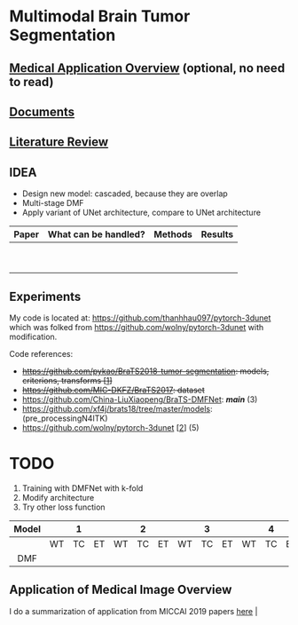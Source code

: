 # Multimodal Brain Tumor Segmentation 

## [Medical Application Overview](./research/application_medical_overview.md) (optional, no need to read)
## [Documents](./research/documents.md)
## [Literature Review](./research/literature_review.md)

## IDEA
- Design new model: cascaded, because they are overlap
- Multi-stage DMF
- Apply variant of UNet architecture, compare to UNet architecture

| Paper | What can be handled? | Methods | Results |
|-------|----------------------|---------|---------|
|       |                      |         |         |
|       |                      |         |         |
|       |                      |         |         |
|       |                      |         |         |
|       |                      |         |         |
|       |                      |         |         |
|       |                      |         |         |
|       |                      |         |         |
|       |                      |         |         |

## Experiments
My code is located at: https://github.com/thanhhau097/pytorch-3dunet which was folked from https://github.com/wolny/pytorch-3dunet with modification.

Code references:
- ~~https://github.com/pykao/BraTS2018-tumor-segmentation: models, criterions, transforms [[1](https://github.com/pykao/BraTS2018-tumor-segmentation)]~~
- ~~https://github.com/MIC-DKFZ/BraTS2017: dataset~~
- https://github.com/China-LiuXiaopeng/BraTS-DMFNet: ***main*** (3)
- https://github.com/xf4j/brats18/tree/master/models: (pre_processingN4ITK)
- https://github.com/wolny/pytorch-3dunet [[2](https://github.com/wolny/pytorch-3dunet)] (5)

# TODO
1. Training with DMFNet with k-fold
2. Modify architecture 
3. Try other loss function

| Model |    |  1 |    |    |  2 |    |    |  3 |    |    |  4 |    |    |  5 |    |    | Average |    |
|:-----:|:--:|:--:|:--:|:--:|:--:|:--:|:--:|:--:|:--:|:--:|:--:|:--:|:--:|:--:|:--:|:--:|:-------:|:--:|
|       | WT | TC | ET | WT | TC | ET | WT | TC | ET | WT | TC | ET | WT | TC | ET | WT |    TC   | ET |
|  DMF  |    |    |    |    |    |    |    |    |    |    |    |    |    |    |    |    |         |    |

## Application of Medical Image Overview
I do a summarization of application from MICCAI 2019 papers [here](./research/application_medical_overview.md)
      |

